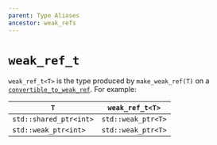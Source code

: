 ```yaml
---
parent: Type Aliases
ancestor: weak_refs
---
```


# `weak_ref_t`

`weak_ref_t<T>` is the type produced by `make_weak_ref(T)` on a [`convertible_to_weak_ref`](../concepts/convertible_to_weak_ref.md). For example:

| `T`                    | `weak_ref_t<T>`    |
|------------------------|--------------------|
| `std::shared_ptr<int>` | `std::weak_ptr<T>` |
| `std::weak_ptr<int>`   | `std::weak_ptr<T>` |

